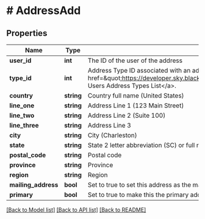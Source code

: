 # # AddressAdd

## Properties

Name | Type | Description | Notes
------------ | ------------- | ------------- | -------------
**user_id** | **int** | The ID of the user of the address |
**type_id** | **int** | Address Type ID associated with an address. The list of address types can be found using the &lt;a href&#x3D;\&quot;https://developer.sky.blackbaud.com/docs/services/school/operations/V1UsersAddresstypesGet\&quot;&gt;GET Users Address Types List&lt;/a&gt;. |
**country** | **string** | Country full name (United States) | [optional]
**line_one** | **string** | Address Line 1 (123 Main Street) |
**line_two** | **string** | Address Line 2 (Suite 100) | [optional]
**line_three** | **string** | Address Line 3 | [optional]
**city** | **string** | City (Charleston) |
**state** | **string** | State 2 letter abbreviation (SC) or full name.  Required only if Country property is United States | [optional]
**postal_code** | **string** | Postal code | [optional]
**province** | **string** | Province | [optional]
**region** | **string** | Region | [optional]
**mailing_address** | **bool** | Set to true to set this address as the mailing address | [optional]
**primary** | **bool** | Set to true to make this the primary address | [optional]

[[Back to Model list]](../../README.md#models) [[Back to API list]](../../README.md#endpoints) [[Back to README]](../../README.md)

